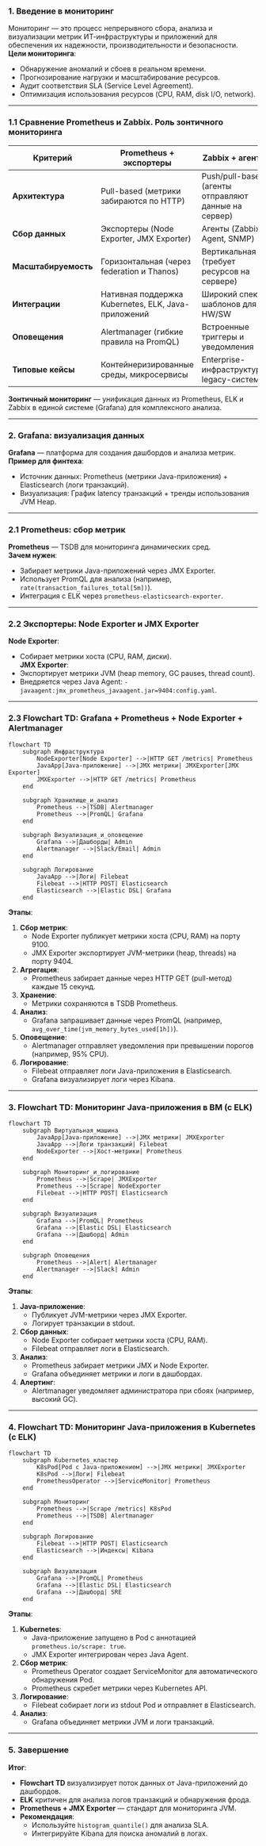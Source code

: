 ### 1. Введение в мониторинг
Мониторинг — это процесс непрерывного сбора, анализа и визуализации метрик ИТ-инфраструктуры и приложений для обеспечения их надежности, производительности и безопасности.  
**Цели мониторинга**:  
- Обнаружение аномалий и сбоев в реальном времени.  
- Прогнозирование нагрузки и масштабирование ресурсов.  
- Аудит соответствия SLA (Service Level Agreement).  
- Оптимизация использования ресурсов (CPU, RAM, disk I/O, network).  

---

### 1.1 Сравнение Prometheus и Zabbix. Роль зонтичного мониторинга

| **Критерий**          | **Prometheus + экспортеры**                          | **Zabbix + агенты**                                  |
|------------------------|------------------------------------------------------|-----------------------------------------------------|
| **Архитектура**        | Pull-based (метрики забираются по HTTP)             | Push/pull-based (агенты отправляют данные на сервер)|
| **Сбор данных**        | Экспортеры (Node Exporter, JMX Exporter)             | Агенты (Zabbix Agent, SNMP)                         |
| **Масштабируемость**   | Горизонтальная (через federation и Thanos)           | Вертикальная (требует ресурсов на сервере)          |
| **Интеграции**         | Нативная поддержка Kubernetes, ELK, Java-приложений  | Широкий спектр шаблонов для HW/SW                   |
| **Оповещения**         | Alertmanager (гибкие правила на PromQL)              | Встроенные триггеры и уведомления                   |
| **Типовые кейсы**      | Контейнеризированные среды, микросервисы             | Enterprise-инфраструктура, legacy-системы           |

**Зонтичный мониторинг** — унификация данных из Prometheus, ELK и Zabbix в единой системе (Grafana) для комплексного анализа.

---

### 2. Grafana: визуализация данных
**Grafana** — платформа для создания дашбордов и анализа метрик.  
**Пример для финтеха**:  
- Источник данных: Prometheus (метрики Java-приложения) + Elasticsearch (логи транзакций).  
- Визуализация: График latency транзакций + тренды использования JVM Heap.  

---

### 2.1 Prometheus: сбор метрик
**Prometheus** — TSDB для мониторинга динамических сред.  
**Зачем нужен**:  
- Забирает метрики Java-приложений через JMX Exporter.  
- Использует PromQL для анализа (например, `rate(transaction_failures_total[5m])`).  
- Интеграция с ELK через `prometheus-elasticsearch-exporter`.  

---

### 2.2 Экспортеры: Node Exporter и JMX Exporter
**Node Exporter**:  
- Собирает метрики хоста (CPU, RAM, диски).  
**JMX Exporter**:  
- Экспортирует метрики JVM (heap memory, GC pauses, thread count).  
- Внедряется через Java Agent: `-javaagent:jmx_prometheus_javaagent.jar=9404:config.yaml`.  

---

### 2.3 Flowchart TD: Grafana + Prometheus + Node Exporter + Alertmanager
```mermaid
flowchart TD
    subgraph Инфраструктура
        NodeExporter[Node Exporter] -->|HTTP GET /metrics| Prometheus
        JavaApp[Java-приложение] -->|JMX метрики| JMXExporter[JMX Exporter]
        JMXExporter -->|HTTP GET /metrics| Prometheus
    end

    subgraph Хранилище_и_анализ
        Prometheus -->|TSDB| Alertmanager
        Prometheus -->|PromQL| Grafana
    end

    subgraph Визуализация_и_оповещение
        Grafana -->|Дашборды| Admin
        Alertmanager -->|Slack/Email| Admin
    end

    subgraph Логирование
        JavaApp -->|Логи| Filebeat
        Filebeat -->|HTTP POST| Elasticsearch
        Elasticsearch -->|Elastic DSL| Grafana
    end
```

**Этапы**:  
1. **Сбор метрик**:  
   - Node Exporter публикует метрики хоста (CPU, RAM) на порту 9100.  
   - JMX Exporter экспортирует JVM-метрики (heap, threads) на порту 9404.  
2. **Агрегация**:  
   - Prometheus забирает данные через HTTP GET (pull-метод) каждые 15 секунд.  
3. **Хранение**:  
   - Метрики сохраняются в TSDB Prometheus.  
4. **Анализ**:  
   - Grafana запрашивает данные через PromQL (например, `avg_over_time(jvm_memory_bytes_used[1h])`).  
5. **Оповещение**:  
   - Alertmanager отправляет уведомления при превышении порогов (например, 95% CPU).  
6. **Логирование**:  
   - Filebeat отправляет логи Java-приложения в Elasticsearch.  
   - Grafana визуализирует логи через Kibana.  

---

### 3. Flowchart TD: Мониторинг Java-приложения в ВМ (с ELK)
```mermaid
flowchart TD
    subgraph Виртуальная_машина
        JavaApp[Java-приложение] -->|JMX метрики| JMXExporter
        JavaApp -->|Логи транзакций| Filebeat
        NodeExporter -->|Хост-метрики| Prometheus
    end

    subgraph Мониторинг_и_логирование
        Prometheus -->|Scrape| JMXExporter
        Prometheus -->|Scrape| NodeExporter
        Filebeat -->|HTTP POST| Elasticsearch
    end

    subgraph Визуализация
        Grafana -->|PromQL| Prometheus
        Grafana -->|Elastic DSL| Elasticsearch
        Grafana -->|Дашборд| Admin
    end

    subgraph Оповещения
        Prometheus -->|Alert| Alertmanager
        Alertmanager -->|Slack| Admin
    end
```

**Этапы**:  
1. **Java-приложение**:  
   - Публикует JVM-метрики через JMX Exporter.  
   - Логирует транзакции в stdout.  
2. **Сбор данных**:  
   - Node Exporter собирает метрики хоста (CPU, RAM).  
   - Filebeat отправляет логи в Elasticsearch.  
3. **Анализ**:  
   - Prometheus забирает метрики JMX и Node Exporter.  
   - Grafana объединяет метрики и логи в дашбордах.  
4. **Алертинг**:  
   - Alertmanager уведомляет администратора при сбоях (например, высокий GC).  

---

### 4. Flowchart TD: Мониторинг Java-приложения в Kubernetes (с ELK)
```mermaid
flowchart TD
    subgraph Kubernetes_кластер
        K8sPod[Pod с Java-приложением] -->|JMX метрики| JMXExporter
        K8sPod -->|Логи| Filebeat
        PrometheusOperator -->|ServiceMonitor| Prometheus
    end

    subgraph Мониторинг
        Prometheus -->|Scrape /metrics| K8sPod
        Prometheus -->|TSDB| Alertmanager
    end

    subgraph Логирование
        Filebeat -->|HTTP POST| Elasticsearch
        Elasticsearch -->|Индексы| Kibana
    end

    subgraph Визуализация
        Grafana -->|PromQL| Prometheus
        Grafana -->|Elastic DSL| Elasticsearch
        Grafana -->|Дашборд| SRE
    end
```

**Этапы**:  
1. **Kubernetes**:  
   - Java-приложение запущено в Pod с аннотацией `prometheus.io/scrape: true`.  
   - JMX Exporter интегрирован через Java Agent.  
2. **Сбор метрик**:  
   - Prometheus Operator создает ServiceMonitor для автоматического обнаружения Pod.  
   - Prometheus скребет метрики через Kubernetes API.  
3. **Логирование**:  
   - Filebeat собирает логи из stdout Pod и отправляет в Elasticsearch.  
4. **Анализ**:  
   - Grafana объединяет метрики JVM и логи транзакций.  

---

### 5. Завершение
**Итог**:  
- **Flowchart TD** визуализирует поток данных от Java-приложений до дашбордов.  
- **ELK** критичен для анализа логов транзакций и обнаружения фрода.  
- **Prometheus + JMX Exporter** — стандарт для мониторинга JVM.  
- **Рекомендация**:  
  - Используйте `histogram_quantile()` для анализа SLA.  
  - Интегрируйте Kibana для поиска аномалий в логах.  
